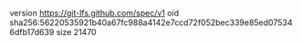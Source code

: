 version https://git-lfs.github.com/spec/v1
oid sha256:56220535921b40a67fc988a4142e7ccd72f052bec339e85ed075346dfb17d639
size 21470
